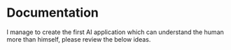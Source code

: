 # Documentation

I manage to create the first AI application which can understand the human more than himself, please review the below ideas.
